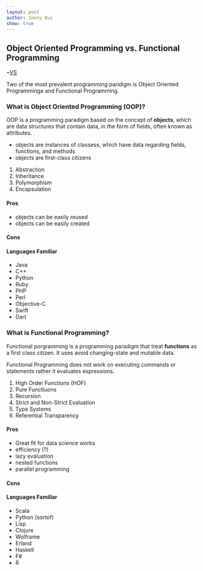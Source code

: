 ```yaml
---
layout: post
author: Joeny Bui
show: true
---
```


## Object Oriented Programming vs. Functional Programming

~[VS](https://cdn.educba.com/academy/wp-content/uploads/2018/07/Functional-Programming-vs-OOP.jpg)

Two of the most prevalent programming paridigm is Object Oriented Programminga and Functional Programming.

### What is Object Oriented Programming (OOP)?

OOP is a programming paradigm based on the concept of **objects**, which are data structures that contain data, in the form of fields, often known as attributes.

* objects are instances of classess, which have data regarding fields, functions, and methods
* objects are first-class citizens

1. Abstraction
2. Inheritance
3. Polymorphism
4. Encapsulation

#### Pros

* objects can be easily reused
* objects can be easily created
#### Cons

#### Languages Familiar 

* Java
* C++
* Python
* Ruby
* PHP
* Perl
* Objective-C
* Swift
* Dart


### What is Functional Programming?

Functional porgramming is a programming paradigm that treat **functions** as a first class citizen.  It uses avoid changing-state and mutable data.

Functional Programming does not work on executing commands or statements rather it evaluates expressions.

1. High Order Functions (HOF)
2. Pure Functiuons
3. Recursion
4. Strict and Non-Strict Evaluation
5. Type Systems
6. Referential Transparency

#### Pros
* Great fit for data science works
* efficiency (?)
* lazy evaluation
* nested functions
* parallel programming

#### Cons

#### Languages Familiar

* Scala
* Python (sortof)
* Lisp
* Clojure
* Wolframe
* Erland
* Haskell
* F#
* R

